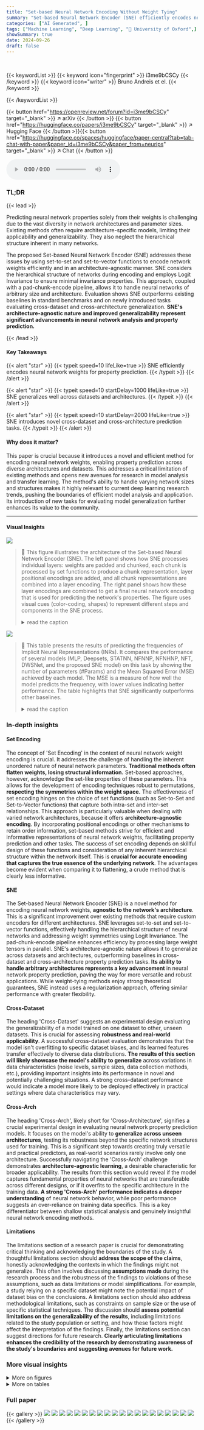 ```yaml
---
title: "Set-based Neural Network Encoding Without Weight Tying"
summary: "Set-based Neural Network Encoder (SNE) efficiently encodes neural network weights for property prediction, eliminating the need for architecture-specific models and improving generalization across dat..."
categories: ["AI Generated", ]
tags: ["Machine Learning", "Deep Learning", "🏢 University of Oxford",]
showSummary: true
date: 2024-09-26
draft: false
---
```


<br>

{{< keywordList >}}
{{< keyword icon="fingerprint" >}} i3me9bCSCy {{< /keyword >}}
{{< keyword icon="writer" >}} Bruno Andreis et el. {{< /keyword >}}
 
{{< /keywordList >}}

{{< button href="https://openreview.net/forum?id=i3me9bCSCy" target="_blank" >}}
↗ arXiv
{{< /button >}}
{{< button href="https://huggingface.co/papers/i3me9bCSCy" target="_blank" >}}
↗ Hugging Face
{{< /button >}}{{< button href="https://huggingface.co/spaces/huggingface/paper-central?tab=tab-chat-with-paper&paper_id=i3me9bCSCy&paper_from=neurips" target="_blank" >}}
↗ Chat
{{< /button >}}




<audio controls>
    <source src="https://ai-paper-reviewer.com/i3me9bCSCy/podcast.wav" type="audio/wav">
    Your browser does not support the audio element.
</audio>


### TL;DR


{{< lead >}}

Predicting neural network properties solely from their weights is challenging due to the vast diversity in network architectures and parameter sizes.  Existing methods often require architecture-specific models, limiting their applicability and generalizability. They also neglect the hierarchical structure inherent in many networks.



The proposed Set-based Neural Network Encoder (SNE) addresses these issues by using set-to-set and set-to-vector functions to encode network weights efficiently and in an architecture-agnostic manner.  SNE considers the hierarchical structure of networks during encoding and employs Logit Invariance to ensure minimal invariance properties.  This approach, coupled with a pad-chunk-encode pipeline, allows it to handle neural networks of arbitrary size and architecture.  Evaluation shows SNE outperforms existing baselines in standard benchmarks and on newly introduced tasks evaluating cross-dataset and cross-architecture generalization.  **SNE's architecture-agnostic nature and improved generalizability represent significant advancements in neural network analysis and property prediction.**

{{< /lead >}}


#### Key Takeaways

{{< alert "star" >}}
{{< typeit speed=10 lifeLike=true >}} SNE efficiently encodes neural network weights for property prediction. {{< /typeit >}}
{{< /alert >}}

{{< alert "star" >}}
{{< typeit speed=10 startDelay=1000 lifeLike=true >}} SNE generalizes well across datasets and architectures. {{< /typeit >}}
{{< /alert >}}

{{< alert "star" >}}
{{< typeit speed=10 startDelay=2000 lifeLike=true >}} SNE introduces novel cross-dataset and cross-architecture prediction tasks. {{< /typeit >}}
{{< /alert >}}

#### Why does it matter?
This paper is crucial because it introduces a novel and efficient method for encoding neural network weights, enabling property prediction across diverse architectures and datasets.  This addresses a critical limitation of existing methods and opens new avenues for research in model analysis and transfer learning. The method's ability to handle varying network sizes and structures makes it highly relevant to current deep learning research trends, pushing the boundaries of efficient model analysis and application. Its introduction of new tasks for evaluating model generalization further enhances its value to the community.

------
#### Visual Insights



![](https://ai-paper-reviewer.com/i3me9bCSCy/figures_1_1.jpg)

> 🔼 This figure illustrates the architecture of the Set-based Neural Network Encoder (SNE). The left panel shows how SNE processes individual layers: weights are padded and chunked, each chunk is processed by set functions to produce a chunk representation, layer positional encodings are added, and all chunk representations are combined into a layer encoding. The right panel shows how these layer encodings are combined to get a final neural network encoding that is used for predicting the network's properties.  The figure uses visual cues (color-coding, shapes) to represent different steps and components in the SNE process.
> <details>
> <summary>read the caption</summary>
> Figure 1: Legend: : Padding, : Set-to-Set Function, : Set-to-Vector Function, PE: Layer-Level & Layer-Type Encoder. Concept: (left) Given layer weights, SNE begins by padding and chunking the weights into chunksizes. Each chunk goes through a series of set-to-set and set-to-vector functions to obtain the chunk representation vector. Layer level and type positional encodings are used to inject structural information of the network at each stage of the chunk encoding process. All chunk encoding vectors are encoded together to obtain the layer encoding. (right) All layer encodings in the neural network are encoded to obtain the neural network encoding vector again using as series of set-to-set and set-to-vector functions. This vector is then used to predict the neural network property of interest.
> </details>





![](https://ai-paper-reviewer.com/i3me9bCSCy/tables_7_1.jpg)

> 🔼 This table presents the results of predicting the frequencies of Implicit Neural Representations (INRs).  It compares the performance of several models (MLP, Deepsets, STATNN, NFNNP, NFNHNP, NFT, DWSNet, and the proposed SNE model) on this task by showing the number of parameters (#Params) and the Mean Squared Error (MSE) achieved by each model.  The MSE is a measure of how well the model predicts the frequency, with lower values indicating better performance. The table highlights that SNE significantly outperforms other baselines.
> <details>
> <summary>read the caption</summary>
> Table 1: Predicting Frequencies of Implicit Neural Representations (INRs).
> </details>





### In-depth insights


#### Set Encoding
The concept of 'Set Encoding' in the context of neural network weight encoding is crucial.  It addresses the challenge of handling the inherent unordered nature of neural network parameters.  **Traditional methods often flatten weights, losing structural information.** Set-based approaches, however, acknowledge the set-like properties of these parameters.  This allows for the development of encoding techniques robust to permutations, **respecting the symmetries within the weight space.**  The effectiveness of set encoding hinges on the choice of set functions (such as Set-to-Set and Set-to-Vector functions) that capture both intra-set and inter-set relationships. This approach is particularly valuable when dealing with varied network architectures, because it offers **architecture-agnostic encoding**.  By incorporating positional encodings or other mechanisms to retain order information, set-based methods strive for efficient and informative representations of neural network weights, facilitating property prediction and other tasks. The success of set encoding depends on skillful design of these functions and consideration of any inherent hierarchical structure within the network itself. This is **crucial for accurate encoding that captures the true essence of the underlying network**. The advantages become evident when comparing it to flattening, a crude method that is clearly less informative.

#### SNE
The Set-based Neural Network Encoder (SNE) is a novel method for encoding neural network weights, **agnostic to the network's architecture**.  This is a significant improvement over existing methods that require custom encoders for different architectures. SNE leverages set-to-set and set-to-vector functions, effectively handling the hierarchical structure of neural networks and addressing weight symmetries using Logit Invariance. The pad-chunk-encode pipeline enhances efficiency by processing large weight tensors in parallel.  SNE's architecture-agnostic nature allows it to generalize across datasets and architectures, outperforming baselines in cross-dataset and cross-architecture property prediction tasks.  **Its ability to handle arbitrary architectures represents a key advancement** in neural network property prediction, paving the way for more versatile and robust applications.  While weight-tying methods enjoy strong theoretical guarantees, SNE instead uses a regularization approach, offering similar performance with greater flexibility.

#### Cross-Dataset
The heading 'Cross-Dataset' suggests an experimental design evaluating the generalizability of a model trained on one dataset to other, unseen datasets.  This is crucial for assessing **robustness and real-world applicability**. A successful cross-dataset evaluation demonstrates that the model isn't overfitting to specific dataset biases, and its learned features transfer effectively to diverse data distributions. **The results of this section will likely showcase the model's ability to generalize** across variations in data characteristics (noise levels, sample sizes, data collection methods, etc.), providing important insights into its performance in novel and potentially challenging situations.  A strong cross-dataset performance would indicate a model more likely to be deployed effectively in practical settings where data characteristics may vary.

#### Cross-Arch
The heading 'Cross-Arch', likely short for 'Cross-Architecture', signifies a crucial experimental design in evaluating neural network property prediction models.  It focuses on the model's ability to **generalize across unseen architectures**, testing its robustness beyond the specific network structures used for training.  This is a significant step towards creating truly versatile and practical predictors, as real-world scenarios rarely involve only one architecture. Successfully navigating the 'Cross-Arch' challenge demonstrates **architecture-agnostic learning**, a desirable characteristic for broader applicability. The results from this section would reveal if the model captures fundamental properties of neural networks that are transferable across different designs, or if it overfits to the specific architecture in the training data.  **A strong 'Cross-Arch' performance indicates a deeper understanding** of neural network behavior, while poor performance suggests an over-reliance on training data specifics. This is a key differentiator between shallow statistical analysis and genuinely insightful neural network encoding methods.

#### Limitations
The limitations section of a research paper is crucial for demonstrating critical thinking and acknowledging the boundaries of the study.  A thoughtful limitations section should **address the scope of the claims**, honestly acknowledging the contexts in which the findings might not generalize. This often involves discussing **assumptions made** during the research process and the robustness of the findings to violations of these assumptions, such as data limitations or model simplifications.  For example, a study relying on a specific dataset might note the potential impact of dataset bias on the conclusions.  A limitations section should also address methodological limitations, such as constraints on sample size or the use of specific statistical techniques. The discussion should **assess potential limitations on the generalizability of the results**, including limitations related to the study population or setting, and how these factors might affect the interpretation of the findings. Finally, the limitations section can suggest directions for future research.  **Clearly articulating limitations enhances the credibility of the research by demonstrating awareness of the study's boundaries and suggesting avenues for future work.**


### More visual insights

<details>
<summary>More on figures
</summary>


![](https://ai-paper-reviewer.com/i3me9bCSCy/figures_9_1.jpg)

> 🔼 This figure shows the t-distributed stochastic neighbor embedding (t-SNE) visualizations of neural network encodings generated by different methods (MLP, STATNN, NFNNP, NFNHNP, and SNE) trained on a combination of four model zoos (MNIST, FashionMNIST, CIFAR10, and SVHN).  The visualizations illustrate how well each method separates the neural networks from different datasets in a 3D embedding space.  The caption indicates that larger versions are available in Appendix K, highlighting the detail in the visualizations that might be hard to see in this reduced version.
> <details>
> <summary>read the caption</summary>
> Figure 2: TSNE Visualization of Neural Network Encodings. We train neural network performance prediction methods on a combination of the MNIST, FashionMNIST, CIFAR10 and SVHN modelzoos of Unterthiner et al. [2020]. We present 3 views of the resulting 3-D plots showing how neural networks from each modelzoo are embedded/encoded by the corresponding models. Larger versions of these figures are provided in Appendix K. Zoom in for better viewing.
> </details>



![](https://ai-paper-reviewer.com/i3me9bCSCy/figures_15_1.jpg)

> 🔼 The figure shows the performance of three neural network encoding methods (NFT, DWSNet, and SNE) under different amounts of training data.  The x-axis represents the percentage of the training data used, and the y-axis represents the error rate. The shaded areas around the lines represent confidence intervals. The plot demonstrates that SNE is more data-efficient than the other methods, maintaining lower error rates even with a smaller percentage of training data.
> <details>
> <summary>read the caption</summary>
> Figure 3: Ablation: We compare the performance of models in a limited training data setting using the experiments of Table 1. As shown, SNE is more data efficient than the baseline models when the amount of training data is constrained.
> </details>



![](https://ai-paper-reviewer.com/i3me9bCSCy/figures_20_1.jpg)

> 🔼 This figure shows t-SNE visualizations of neural network encodings generated by different methods (MLP, STATNN, NFNNP, NFNHNP, and SNE) trained on a combination of MNIST, FashionMNIST, CIFAR10, and SVHN datasets.  The plots illustrate how well each method separates the neural networks from different datasets in the latent space.  The SNE method shows a more uniform distribution indicating its better generalization across different model zoos. Appendix K provides larger versions of these plots for more detailed viewing.
> <details>
> <summary>read the caption</summary>
> Figure 2: TSNE Visualization of Neural Network Encodings. We train neural network performance prediction methods on a combination of the MNIST, FashionMNIST, CIFAR10 and SVHN modelzoos of Unterthiner et al. [2020]. We present 3 views of the resulting 3-D plots showing how neural networks from each modelzoo are embedded/encoded by the corresponding models. Larger versions of these figures are provided in Appendix K. Zoom in for better viewing.
> </details>



![](https://ai-paper-reviewer.com/i3me9bCSCy/figures_20_2.jpg)

> 🔼 This figure shows t-SNE visualizations of neural network encodings generated by different methods (MLP, STATNN, NFNNP, NFNHNP, and SNE) trained on a combination of MNIST, FashionMNIST, CIFAR10, and SVHN model zoos. The visualizations illustrate how well each method separates neural networks from different datasets in a 3D embedding space.  Larger versions of these plots are available in Appendix K.
> <details>
> <summary>read the caption</summary>
> Figure 2: TSNE Visualization of Neural Network Encodings. We train neural network performance prediction methods on a combination of the MNIST, FashionMNIST, CIFAR10 and SVHN modelzoos of Unterthiner et al. [2020]. We present 3 views of the resulting 3-D plots showing how neural networks from each modelzoo are embedded/encoded by the corresponding models. Larger versions of these figures are provided in Appendix K. Zoom in for better viewing.
> </details>



![](https://ai-paper-reviewer.com/i3me9bCSCy/figures_20_3.jpg)

> 🔼 This figure shows the t-SNE visualization of neural network encodings generated by different methods (MLP, STATNN, NFNNP, NFNHNP, and SNE).  Each point represents a neural network from one of four model zoos (MNIST, FashionMNIST, CIFAR10, and SVHN). The visualization helps to understand how well each encoding method separates networks from different datasets and its ability to generalize across datasets.
> <details>
> <summary>read the caption</summary>
> Figure 2: TSNE Visualization of Neural Network Encodings. We train neural network performance prediction methods on a combination of the MNIST, FashionMNIST, CIFAR10 and SVHN modelzoos of Unterthiner et al. [2020]. We present 3 views of the resulting 3-D plots showing how neural networks from each modelzoo are embedded/encoded by the corresponding models. Larger versions of these figures are provided in Appendix K. Zoom in for better viewing.
> </details>



![](https://ai-paper-reviewer.com/i3me9bCSCy/figures_20_4.jpg)

> 🔼 This figure shows t-SNE visualizations of neural network encodings generated by different models (MLP, STATNN, NFNNP, NFNHNP, and SNE) trained on a combined dataset of MNIST, FashionMNIST, CIFAR10, and SVHN.  The visualizations illustrate how well each model separates neural networks from different datasets in a three-dimensional embedding space.  The plots aim to show differences in the ability of the methods to learn meaningful representations of the network weights, highlighting the distinct performance of SNE (the proposed model) compared to others.
> <details>
> <summary>read the caption</summary>
> Figure 2: TSNE Visualization of Neural Network Encodings. We train neural network performance prediction methods on a combination of the MNIST, FashionMNIST, CIFAR10 and SVHN modelzoos of Unterthiner et al. [2020]. We present 3 views of the resulting 3-D plots showing how neural networks from each modelzoo are embedded/encoded by the corresponding models. Larger versions of these figures are provided in Appendix K. Zoom in for better viewing.
> </details>



![](https://ai-paper-reviewer.com/i3me9bCSCy/figures_20_5.jpg)

> 🔼 This figure shows t-SNE visualizations of neural network encodings generated by different methods (MLP, STATNN, NFNNP, NFNHNP, and SNE).  Each point represents a neural network from one of four model zoos (MNIST, FashionMNIST, CIFAR10, and SVHN). The plots illustrate how well each method separates networks from different datasets and how this relates to the methods' performance on cross-dataset generalization.
> <details>
> <summary>read the caption</summary>
> Figure 2: TSNE Visualization of Neural Network Encodings. We train neural network performance prediction methods on a combination of the MNIST, FashionMNIST, CIFAR10 and SVHN modelzoos of Unterthiner et al. [2020]. We present 3 views of the resulting 3-D plots showing how neural networks from each modelzoo are embedded/encoded by the corresponding models. Larger versions of these figures are provided in Appendix K. Zoom in for better viewing.
> </details>



![](https://ai-paper-reviewer.com/i3me9bCSCy/figures_21_1.jpg)

> 🔼 This figure shows t-SNE visualizations of neural network encodings generated by different methods (MLP, STATNN, NFNNP, NFNHNP, and SNE) trained on a combination of MNIST, FashionMNIST, CIFAR10, and SVHN model zoos.  The visualizations illustrate how well each method separates neural networks from different datasets in a 3D embedding space.  The goal is to show how the various methods perform in terms of clustering networks from the same source together, with SNE ideally showing tight clusters of networks from the same dataset.
> <details>
> <summary>read the caption</summary>
> Figure 2: TSNE Visualization of Neural Network Encodings. We train neural network performance prediction methods on a combination of the MNIST, FashionMNIST, CIFAR10 and SVHN modelzoos of Unterthiner et al. [2020]. We present 3 views of the resulting 3-D plots showing how neural networks from each modelzoo are embedded/encoded by the corresponding models. Larger versions of these figures are provided in Appendix K. Zoom in for better viewing.
> </details>



![](https://ai-paper-reviewer.com/i3me9bCSCy/figures_21_2.jpg)

> 🔼 This figure shows t-SNE visualizations of neural network encodings generated by different methods (MLP, STATNN, NFNNP, NFNHNP, and SNE) trained on a combination of MNIST, FashionMNIST, CIFAR10, and SVHN model zoos.  The visualizations illustrate how well each method separates the encodings from different datasets, providing insights into the effectiveness of each encoding technique in capturing the essential properties of the neural networks.
> <details>
> <summary>read the caption</summary>
> Figure 2: TSNE Visualization of Neural Network Encodings. We train neural network performance prediction methods on a combination of the MNIST, FashionMNIST, CIFAR10 and SVHN modelzoos of Unterthiner et al. [2020]. We present 3 views of the resulting 3-D plots showing how neural networks from each modelzoo are embedded/encoded by the corresponding models. Larger versions of these figures are provided in Appendix K. Zoom in for better viewing.
> </details>



![](https://ai-paper-reviewer.com/i3me9bCSCy/figures_21_3.jpg)

> 🔼 This figure shows t-SNE visualizations of neural network encodings generated by different methods (MLP, STATNN, NFNNP, NFNHNP, and SNE) trained on a combination of MNIST, FashionMNIST, CIFAR10, and SVHN model zoos.  The visualizations illustrate how well each method clusters neural networks from the same dataset, revealing differences in the methods' ability to capture relevant information about the network architectures and training data.
> <details>
> <summary>read the caption</summary>
> Figure 2: TSNE Visualization of Neural Network Encodings. We train neural network performance prediction methods on a combination of the MNIST, FashionMNIST, CIFAR10 and SVHN modelzoos of Unterthiner et al. [2020]. We present 3 views of the resulting 3-D plots showing how neural networks from each modelzoo are embedded/encoded by the corresponding models. Larger versions of these figures are provided in Appendix K. Zoom in for better viewing.
> </details>



![](https://ai-paper-reviewer.com/i3me9bCSCy/figures_21_4.jpg)

> 🔼 This figure shows t-SNE visualizations of neural network encodings generated by different methods (MLP, STATNN, NFNNP, NFNHNP, and SNE).  The methods were trained on a combined dataset of MNIST, Fashion-MNIST, CIFAR-10, and SVHN.  The visualizations illustrate how these methods group the neural networks from each dataset in a 3D embedding space.  SNE's embedding shows a more uniform distribution of networks across datasets, suggesting better generalization across different datasets compared to the other methods. The full versions of the plots shown here are in Appendix K.
> <details>
> <summary>read the caption</summary>
> Figure 2: TSNE Visualization of Neural Network Encodings. We train neural network performance prediction methods on a combination of the MNIST, FashionMNIST, CIFAR10 and SVHN modelzoos of Unterthiner et al. [2020]. We present 3 views of the resulting 3-D plots showing how neural networks from each modelzoo are embedded/encoded by the corresponding models. Larger versions of these figures are provided in Appendix K. Zoom in for better viewing.
> </details>



![](https://ai-paper-reviewer.com/i3me9bCSCy/figures_21_5.jpg)

> 🔼 This figure shows t-SNE visualizations of neural network encodings generated by different models (MLP, STATNN, NFNNP, NFNHNP, and SNE) trained on a combined dataset of MNIST, FashionMNIST, CIFAR10, and SVHN.  The visualizations illustrate how each model represents the relationships between different neural network architectures from those datasets.  The goal is to observe how well each model clusters networks from the same dataset and separates them from other datasets, demonstrating the effectiveness of the encoding methods in capturing and preserving relevant information about the neural networks' properties.
> <details>
> <summary>read the caption</summary>
> Figure 2: TSNE Visualization of Neural Network Encodings. We train neural network performance prediction methods on a combination of the MNIST, FashionMNIST, CIFAR10 and SVHN modelzoos of Unterthiner et al. [2020]. We present 3 views of the resulting 3-D plots showing how neural networks from each modelzoo are embedded/encoded by the corresponding models. Larger versions of these figures are provided in Appendix K. Zoom in for better viewing.
> </details>



![](https://ai-paper-reviewer.com/i3me9bCSCy/figures_22_1.jpg)

> 🔼 This figure shows t-SNE visualizations of neural network encodings generated by different methods (MLP, STATNN, NFNNP, NFNHNP, and SNE).  Each point represents a neural network from one of four model zoos (MNIST, FashionMNIST, CIFAR10, and SVHN), and the color indicates the dataset. The visualization helps to understand how well each method separates networks from different datasets, showing SNE has the best separation.
> <details>
> <summary>read the caption</summary>
> Figure 2: TSNE Visualization of Neural Network Encodings. We train neural network performance prediction methods on a combination of the MNIST, FashionMNIST, CIFAR10 and SVHN modelzoos of Unterthiner et al. [2020]. We present 3 views of the resulting 3-D plots showing how neural networks from each modelzoo are embedded/encoded by the corresponding models. Larger versions of these figures are provided in Appendix K. Zoom in for better viewing.
> </details>



![](https://ai-paper-reviewer.com/i3me9bCSCy/figures_22_2.jpg)

> 🔼 This figure shows t-SNE visualizations of neural network encodings generated by different methods (MLP, STATNN, NFNNP, NFNHNP, and SNE) trained on a combined dataset of MNIST, FashionMNIST, CIFAR10, and SVHN.  The visualizations illustrate how well each method separates neural networks from different datasets in the latent space, highlighting the effectiveness of SNE in generating similar embeddings for networks from various datasets.
> <details>
> <summary>read the caption</summary>
> Figure 2: TSNE Visualization of Neural Network Encodings. We train neural network performance prediction methods on a combination of the MNIST, FashionMNIST, CIFAR10 and SVHN modelzoos of Unterthiner et al. [2020]. We present 3 views of the resulting 3-D plots showing how neural networks from each modelzoo are embedded/encoded by the corresponding models. Larger versions of these figures are provided in Appendix K. Zoom in for better viewing.
> </details>



![](https://ai-paper-reviewer.com/i3me9bCSCy/figures_22_3.jpg)

> 🔼 This figure shows t-SNE visualizations of neural network encodings produced by different methods (MLP, STATNN, NFNNP, NFNHNP, and SNE).  Each point represents a neural network from one of four datasets (MNIST, FashionMNIST, CIFAR10, and SVHN). The plots illustrate how well each encoding method separates neural networks from different datasets.  SNE shows a more uniform distribution, indicating better generalization across datasets.
> <details>
> <summary>read the caption</summary>
> Figure 2: TSNE Visualization of Neural Network Encodings. We train neural network performance prediction methods on a combination of the MNIST, FashionMNIST, CIFAR10 and SVHN modelzoos of Unterthiner et al. [2020]. We present 3 views of the resulting 3-D plots showing how neural networks from each modelzoo are embedded/encoded by the corresponding models. Larger versions of these figures are provided in Appendix K. Zoom in for better viewing.
> </details>



![](https://ai-paper-reviewer.com/i3me9bCSCy/figures_22_4.jpg)

> 🔼 This figure shows t-SNE visualizations of neural network encodings generated by different methods (MLP, STATNN, NFNNP, NFNHNP, and SNE).  Each point represents a neural network from one of four datasets (MNIST, FashionMNIST, CIFAR10, and SVHN).  The plots illustrate how well the different encoding methods separate neural networks from different datasets.  SNE demonstrates a more uniform embedding of networks across datasets, suggesting better generalization.
> <details>
> <summary>read the caption</summary>
> Figure 2: TSNE Visualization of Neural Network Encodings. We train neural network performance prediction methods on a combination of the MNIST, FashionMNIST, CIFAR10 and SVHN modelzoos of Unterthiner et al. [2020]. We present 3 views of the resulting 3-D plots showing how neural networks from each modelzoo are embedded/encoded by the corresponding models. Larger versions of these figures are provided in Appendix K. Zoom in for better viewing.
> </details>



![](https://ai-paper-reviewer.com/i3me9bCSCy/figures_22_5.jpg)

> 🔼 This figure shows t-SNE visualizations of neural network encodings generated by different methods (MLP, STATNN, NFNNP, NFNHNP, and SNE).  The models were trained on a combined dataset of MNIST, FashionMNIST, CIFAR10, and SVHN. Each point represents a single neural network, and the color indicates the dataset the network was trained on. The visualization aims to illustrate how effectively each encoding method separates networks trained on different datasets and reveals patterns in the relationships between different network encodings.  The figure indicates that SNE produces more homogeneous embedding across datasets, while the other methods show distinct clusters for different datasets.
> <details>
> <summary>read the caption</summary>
> Figure 2: TSNE Visualization of Neural Network Encodings. We train neural network performance prediction methods on a combination of the MNIST, FashionMNIST, CIFAR10 and SVHN modelzoos of Unterthiner et al. [2020]. We present 3 views of the resulting 3-D plots showing how neural networks from each modelzoo are embedded/encoded by the corresponding models. Larger versions of these figures are provided in Appendix K. Zoom in for better viewing.
> </details>



</details>




<details>
<summary>More on tables
</summary>


![](https://ai-paper-reviewer.com/i3me9bCSCy/tables_7_2.jpg)
> 🔼 This table presents the results of the cross-architecture performance prediction task.  It demonstrates the generalization performance of the encoder trained on three homogeneous model zoos of the same architecture when tested on three different architectures unseen during training.  The rows represent the source architecture and target architecture used for training and testing, respectively.  The columns show the performance of different neural network encoding methods (DeepSets, NeuralGraph, and SNE).  The results show how well the performance predictors transfer to unseen architectures.  The model zoos are trained on MNIST, CIFAR10, and SVHN datasets.
> <details>
> <summary>read the caption</summary>
> Table 2: Cross-Architecture Performance Prediction.
> </details>

![](https://ai-paper-reviewer.com/i3me9bCSCy/tables_8_1.jpg)
> 🔼 This table presents the results of the cross-architecture performance prediction task on the model zoo of Schürholt et al. [2022]. It demonstrates how well the SNE model generalizes to unseen architectures.  The table compares the performance of SNE and HyperRep on three different cross-architecture transfer tasks, where models are trained on SVHN and tested on SVHN, MNIST, and CIFAR10, respectively. The results show that SNE significantly outperforms HyperRep in all three scenarios, indicating that SNE is more robust in handling unseen architectures compared to HyperRep.
> <details>
> <summary>read the caption</summary>
> Table 3: Cross-Architecture Performance Prediction on Schürholt et al. [2022]'s model zoo.
> </details>

![](https://ai-paper-reviewer.com/i3me9bCSCy/tables_8_2.jpg)
> 🔼 This table presents the results of cross-architecture performance prediction on transformers.  The experiment evaluates how well performance predictors trained on a specific architecture (Arch1) transfer to an unseen architecture (Transformer).  Three datasets (MNIST, CIFAR10, and SVHN) were used, and each dataset's model zoo was used to evaluate the transfer performance from its associated Arch1 models to a transformer architecture trained on MNIST.  The table shows the Kendall's τ correlation values for each dataset and the two compared methods (DeepSets and SNE).  SNE consistently outperforms DeepSets, demonstrating its better ability to generalize across unseen architectures.
> <details>
> <summary>read the caption</summary>
> Table 4: Cross-Architecture Performance on Transformers. We report Kendall's τ.
> </details>

![](https://ai-paper-reviewer.com/i3me9bCSCy/tables_8_3.jpg)
> 🔼 This table presents the results of the cross-dataset performance prediction task. Kendall's τ, a rank correlation measure, is used to evaluate the performance of different models. Each row represents a different cross-dataset evaluation scenario (e.g., MNIST to FashionMNIST). The table shows how well models trained on one dataset generalize to other unseen datasets. The best performing model for each row is highlighted in red, and the second best in blue.
> <details>
> <summary>read the caption</summary>
> Table 5: Cross-Dataset Prediction. We report Kendall's τ.
> </details>

![](https://ai-paper-reviewer.com/i3me9bCSCy/tables_14_1.jpg)
> 🔼 This ablation study analyzes the impact of different components of the Set-based Neural Network Encoder (SNE) on its performance.  The results show the mean squared error (MSE) achieved by models missing various elements of the SNE, including the layer level encoder, layer type encoder, set functions, positional and hierarchical encoding, and the invariance regularization.  The table highlights the contribution of each component to the overall performance, demonstrating the effectiveness of SNE's design.
> <details>
> <summary>read the caption</summary>
> Table 6: Ablation on SNE Components
> </details>

![](https://ai-paper-reviewer.com/i3me9bCSCy/tables_15_1.jpg)
> 🔼 This table presents an ablation study on the effect of different chunk sizes on the model's performance.  The chunk size is a hyperparameter that determines how the weights of each layer in the neural network are divided into smaller chunks for processing. The results show that the model's performance (measured by MSE) is relatively stable across a range of chunk sizes, suggesting that the choice of chunk size may not be highly critical.
> <details>
> <summary>read the caption</summary>
> Table 7: Effect of Chunksize.
> </details>

![](https://ai-paper-reviewer.com/i3me9bCSCy/tables_16_1.jpg)
> 🔼 This table presents the results of a cross-dataset experiment, evaluating the performance of various methods in predicting neural network properties.  Each method was trained on a model zoo from a single dataset (e.g., MNIST) and then tested on model zoos from other datasets (MNIST, FashionMNIST, CIFAR10, SVHN). The table shows the Kendall's Tau correlation coefficient, measuring the rank correlation between predicted and actual properties. The best and second-best performing methods for each dataset combination are highlighted.
> <details>
> <summary>read the caption</summary>
> Table 8: Cross-Dataset Neural Network Performance Prediction. We benchmark how well each method transfers across multiple datasets. In the first column, A → B implies that a model trained on a homogeneous model zoo of dataset A is evaluated on a homogeneous model zoo of dataset B. In the last row, we report the averaged performance of all methods across the cross-dataset task. For each row, the best model is shown in red and the second best in blue. Models are evaluated in terms of Kendall's T, a rank correlation measure.
> </details>

![](https://ai-paper-reviewer.com/i3me9bCSCy/tables_17_1.jpg)
> 🔼 This table presents the results of the cross-architecture experiment.  The experiment evaluates how well a neural network property predictor trained on a specific architecture generalizes to unseen architectures.  Each row shows the Kendall's τ (a rank correlation measure) for models trained on one architecture (Arch2) and tested on another (Arch1).  The datasets used are MNIST, CIFAR10, and SVHN.  The results demonstrate the ability of SNE to transfer across architectures.
> <details>
> <summary>read the caption</summary>
> Table 9: Cross-Architecture NN Performance Prediction. We show how SNE transfers across architectures and report Kendall’s τ.
> </details>

![](https://ai-paper-reviewer.com/i3me9bCSCy/tables_17_2.jpg)
> 🔼 This table details the architecture used for generating the model zoos of Arch₁.  Arch₁ is a specific architecture used in the cross-dataset and cross-architecture experiments described in the paper. The architecture consists of three convolutional layers, an adaptive average pooling layer, a flatten layer, and two linear layers, resulting in a 10-dimensional output.  The input image sizes and channel specifications vary based on the dataset (MNIST, FashionMNIST, CIFAR10, and SVHN).
> <details>
> <summary>read the caption</summary>
> Table 10: Arch₁ for MNIST, FashionMNIST, CIFAR10 and SVHN.
> </details>

![](https://ai-paper-reviewer.com/i3me9bCSCy/tables_18_1.jpg)
> 🔼 This table details the architecture of model zoos for the cross-architecture task, specifically for the MNIST dataset.  It shows the layer-by-layer specifications including input size, number of channels, kernel size, activation function (ReLU), and max pooling. The final layers are linear layers leading to an output size of 10.
> <details>
> <summary>read the caption</summary>
> Table 11: Arch2 for MNIST.
> </details>

![](https://ai-paper-reviewer.com/i3me9bCSCy/tables_18_2.jpg)
> 🔼 This table presents the architecture used for generating the model zoos of Arch2 for CIFAR10 and SVHN datasets in the cross-architecture experiments. It details the layers, their output sizes, and the operations involved for each layer in the architecture. The architecture consists of multiple convolutional layers, max-pooling layers, a flattening layer, and finally two linear layers to produce the output.
> <details>
> <summary>read the caption</summary>
> Table 12: Arch2 for CIFAR10 and SVHN.
> </details>

![](https://ai-paper-reviewer.com/i3me9bCSCy/tables_18_3.jpg)
> 🔼 This table shows the number of neural networks in the training, validation, and testing sets for each of the four datasets used to create the model zoos of Arch1. The datasets include MNIST, FashionMNIST, CIFAR10, and SVHN.  Arch1 refers to a specific neural network architecture used in the paper's experiments.
> <details>
> <summary>read the caption</summary>
> Table 13: Dataset splits for model zoos of Arch1.
> </details>

![](https://ai-paper-reviewer.com/i3me9bCSCy/tables_18_4.jpg)
> 🔼 This table presents the ablation study of different components of the proposed Set-based Neural Network Encoder (SNE). It shows the impact of removing each component on the model's performance in terms of Mean Squared Error (MSE).  The components include the Layer Level Encoder, the Layer Type Encoder, Set Functions, Positional and Hierarchical Encoding, and the Invariance Regularization.
> <details>
> <summary>read the caption</summary>
> Table 6: Ablation on SNE Components
> </details>

![](https://ai-paper-reviewer.com/i3me9bCSCy/tables_19_1.jpg)
> 🔼 This table shows the architecture of the Implicit Neural Representations (INRs) used in the experiments.  It specifies the number of layers, input and output sizes, and activation function (sinusoidal) used for each layer in the INR model.
> <details>
> <summary>read the caption</summary>
> Table 16: INR Architecture. Activations are Sinusoidal
> </details>

![](https://ai-paper-reviewer.com/i3me9bCSCy/tables_19_2.jpg)
> 🔼 This table shows the architecture of the Implicit Neural Representations (INRs) used in the experiments.  The INR architecture consists of three linear layers. The first two layers have an output size of 32 and use a sinusoidal activation function. The final layer outputs a single value and uses no activation function.
> <details>
> <summary>read the caption</summary>
> Table 16: INR Architecture. Activations are Sinusoidal
> </details>

</details>




### Full paper

{{< gallery >}}
<img src="https://ai-paper-reviewer.com/i3me9bCSCy/1.png" class="grid-w50 md:grid-w33 xl:grid-w25" />
<img src="https://ai-paper-reviewer.com/i3me9bCSCy/2.png" class="grid-w50 md:grid-w33 xl:grid-w25" />
<img src="https://ai-paper-reviewer.com/i3me9bCSCy/3.png" class="grid-w50 md:grid-w33 xl:grid-w25" />
<img src="https://ai-paper-reviewer.com/i3me9bCSCy/4.png" class="grid-w50 md:grid-w33 xl:grid-w25" />
<img src="https://ai-paper-reviewer.com/i3me9bCSCy/5.png" class="grid-w50 md:grid-w33 xl:grid-w25" />
<img src="https://ai-paper-reviewer.com/i3me9bCSCy/6.png" class="grid-w50 md:grid-w33 xl:grid-w25" />
<img src="https://ai-paper-reviewer.com/i3me9bCSCy/7.png" class="grid-w50 md:grid-w33 xl:grid-w25" />
<img src="https://ai-paper-reviewer.com/i3me9bCSCy/8.png" class="grid-w50 md:grid-w33 xl:grid-w25" />
<img src="https://ai-paper-reviewer.com/i3me9bCSCy/9.png" class="grid-w50 md:grid-w33 xl:grid-w25" />
<img src="https://ai-paper-reviewer.com/i3me9bCSCy/10.png" class="grid-w50 md:grid-w33 xl:grid-w25" />
<img src="https://ai-paper-reviewer.com/i3me9bCSCy/11.png" class="grid-w50 md:grid-w33 xl:grid-w25" />
<img src="https://ai-paper-reviewer.com/i3me9bCSCy/12.png" class="grid-w50 md:grid-w33 xl:grid-w25" />
<img src="https://ai-paper-reviewer.com/i3me9bCSCy/13.png" class="grid-w50 md:grid-w33 xl:grid-w25" />
<img src="https://ai-paper-reviewer.com/i3me9bCSCy/14.png" class="grid-w50 md:grid-w33 xl:grid-w25" />
<img src="https://ai-paper-reviewer.com/i3me9bCSCy/15.png" class="grid-w50 md:grid-w33 xl:grid-w25" />
<img src="https://ai-paper-reviewer.com/i3me9bCSCy/16.png" class="grid-w50 md:grid-w33 xl:grid-w25" />
<img src="https://ai-paper-reviewer.com/i3me9bCSCy/17.png" class="grid-w50 md:grid-w33 xl:grid-w25" />
<img src="https://ai-paper-reviewer.com/i3me9bCSCy/18.png" class="grid-w50 md:grid-w33 xl:grid-w25" />
<img src="https://ai-paper-reviewer.com/i3me9bCSCy/19.png" class="grid-w50 md:grid-w33 xl:grid-w25" />
<img src="https://ai-paper-reviewer.com/i3me9bCSCy/20.png" class="grid-w50 md:grid-w33 xl:grid-w25" />
{{< /gallery >}}
